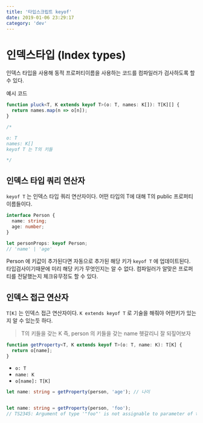 ```yaml
---
title: '타입스크립트 keyof'
date: 2019-01-06 23:29:17
category: 'dev'
---
```


# 인덱스타입 (Index types)

인덱스 타입을 사용해 동적 프로퍼티이름을 사용하는 코드를 컴파일러가 검사하도록 할 수 있다.

예시 코드
```ts
function pluck<T, K extends keyof T>(o: T, names: K[]): T[K][] {
  return names.map(n => o[n]);
}

/*

o: T
names: K[]
keyof T 는 T의 키들

*/
```

## 인덱스 타입 쿼리 연산자

`keyof T` 는 인덱스 타입 쿼리 연산자이다. 어떤 타입의 T에 대해 T의 public 프로퍼티 이름들이다.
```ts
interface Person {
  name: string;
  age: number;
}

let personProps: keyof Person;
// 'name' | 'age'
```
Person 에 키값이 추가된다면 자동으로 추가된 해당 키가 `keyof T` 에 업데이트된다. 타입검사이기때문에 미리 해당 키가 무엇인지는 알 수 없다. 컴파일러가 알맞은 프로퍼티를 전달했는지 체크유무정도 할 수 있다.

## 인덱스 접근 연산자

`T[K]` 는 인덱스 접근 연산자이다. `K extends keyof T` 로 기술을 해줘야 어떤키가 있는지 알 수 있는듯 하다.

> T의 키들을 갖는 K 즉, person 의 키들을 갖는 name 헷갈리니 잘 되짚어보자

```ts
function getProperty<T, K extends keyof T>(o: T, name: K): T[K] {
  return o[name];
}
```
* `o: T`
* `name: K`
* `o[name]: T[K]`

```ts
let name: string = getProperty(person, 'age'); // 나이


let name: string = getProperty(person, 'foo');
// TS2345: Argument of type '"foo"' is not assignable to parameter of type '"name" | "age"'.
```
